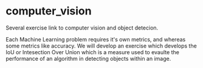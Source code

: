 # computer_vision

Several exercise link to computer vision and object detecion. 

Each Machine Learning problem requires it's own metrics, and whereas some metrics like accuracy. We will develop an exercise which develops the IoU or Intesection Over Union which is a measure used to evaulte the performance of an algorithm in detecting objects within an image. 
